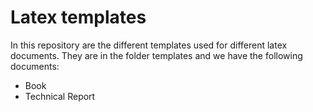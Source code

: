 # Latex templates
In this repository are the different templates used for different latex documents.
They are in the folder templates and we have the following documents:
* Book
* Technical Report

